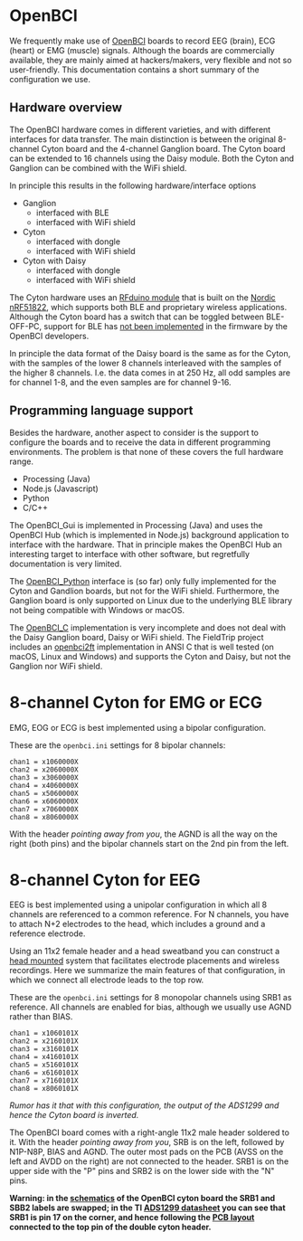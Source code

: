 # OpenBCI

We frequently make use of [OpenBCI](https://openbci.com) boards to record EEG (brain), ECG (heart) or EMG (muscle) signals. Although the boards are commercially available, they are mainly aimed at hackers/makers, very flexible and not so user-friendly. This documentation contains a short summary of the configuration we use.

## Hardware overview

The OpenBCI hardware comes in different varieties, and with different interfaces for data transfer. The main distinction is between the original 8-channel Cyton board and the 4-channel Ganglion board. The Cyton board can be extended to 16 channels using the Daisy module. Both the Cyton and Ganglion can be combined with the WiFi shield.

In principle this results in the following hardware/interface options

- Ganglion
  - interfaced with BLE
  - interfaced with WiFi shield
- Cyton
  - interfaced with dongle
  - interfaced with WiFi shield
- Cyton with Daisy
  - interfaced with dongle
  - interfaced with WiFi shield

The Cyton hardware uses an [RFduino module](https://www.sparkfun.com/products/retired/13219) that is built on the [Nordic nRF51822](https://www.nordicsemi.com/Products/Low-power-short-range-wireless/nRF51822), which supports both BLE and proprietary wireless applications. Although the Cyton board has a switch that can be toggled between BLE-OFF-PC, support for BLE has [not been implemented](https://docs.openbci.com/Hardware/04-Cyton_Bluetooth) in the firmware by the OpenBCI developers.

In principle the data format of the Daisy board is the same as for the Cyton, with the samples of the lower 8 channels interleaved with the samples of the higher 8 channels. I.e. the data comes in at 250 Hz, all odd samples are for channel 1-8, and the even samples are for channel 9-16.

## Programming language support

Besides the hardware, another aspect to consider is the support to configure the boards and to receive the data in different programming environments. The problem is that none of these covers the full hardware range.

- Processing (Java)
- Node.js (Javascript)
- Python
- C/C++

The OpenBCI_Gui is implemented in Processing (Java) and uses the OpenBCI Hub (which is implemented in Node.js) background application to interface with the hardware. That in principle makes the OpenBCI Hub an interesting target to interface with other software, but regretfully documentation is very limited.

The [OpenBCI_Python](https://github.com/OpenBCI/OpenBCI_C) interface is (so far) only fully implemented for the Cyton and Gandlion boards, but not for the WiFi shield. Furthermore, the Ganglion board is only supported on Linux due to the underlying BLE library not being compatible with Windows or macOS.

The [OpenBCI_C](https://github.com/OpenBCI/OpenBCI_C) implementation is very incomplete and does not deal with the Daisy Ganglion board, Daisy or WiFi shield. The FieldTrip project includes an [openbci2ft](http://www.fieldtriptoolbox.org/development/realtime/openbci/) implementation in ANSI C that is well tested (on macOS, Linux and Windows) and supports the Cyton and Daisy, but not the Ganglion nor WiFi shield.

# 8-channel Cyton for EMG or ECG

EMG, EOG or ECG is best implemented using a bipolar configuration.

These are the `openbci.ini` settings for 8 bipolar channels:

    chan1 = x1060000X
    chan2 = x2060000X
    chan3 = x3060000X
    chan4 = x4060000X
    chan5 = x5060000X
    chan6 = x6060000X
    chan7 = x7060000X
    chan8 = x8060000X

With the header _pointing away from you_, the AGND is all the way on the right (both pins) and the bipolar channels start on the 2nd pin from the left.

# 8-channel Cyton for EEG

EEG is best implemented using a unipolar configuration in which all 8 channels are referenced to a common reference. For N channels, you have to attach N+2 electrodes to the head, which includes a ground and a reference electrode.

Using an 11x2 female header and a head sweatband you can construct a [head mounted](../hardware/openbci_headband) system that facilitates electrode placements and wireless recordings. Here we summarize the main features of that configuration, in which we connect all electrode leads to the top row.

These are the `openbci.ini` settings for 8 monopolar channels using SRB1 as reference. All channels are enabled for bias, although we usually use AGND rather than BIAS.

    chan1 = x1060101X
    chan2 = x2160101X
    chan3 = x3160101X
    chan4 = x4160101X
    chan5 = x5160101X
    chan6 = x6160101X
    chan7 = x7160101X
    chan8 = x8060101X

_Rumor has it that with this configuration, the output of the ADS1299 and hence the Cyton board is inverted._

The OpenBCI board comes with a right-angle 11x2 male header soldered to it. With the header _pointing away from you_, SRB is on the left, followed by N1P-N8P, BIAS and AGND. The outer most pads on the PCB (AVSS on the left and AVDD on the right) are not connected to the header. SRB1 is on the upper side with the "P" pins and SRB2 is on the lower side with the "N" pins.

**Warning: in the [schematics](https://raw.githubusercontent.com/OpenBCI/Docs/master/assets/images/OBCI_V3_32bit-Schematic.jpg) of the OpenBCI cyton board the SRB1 and SBB2 labels are swapped; in the TI [ADS1299 datasheet](http://www.ti.com/lit/ds/symlink/ads1299.pdf) you can see that SRB1 is pin 17 on the corner, and hence following the [PCB layout](https://raw.githubusercontent.com/OpenBCI/Docs/master/assets/images/OBCI_32bit_layerTop.jpg) connected to the top pin of the double cyton header.**
